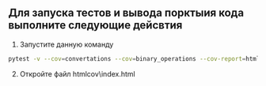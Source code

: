 ## Для запуска тестов и вывода порктыия кода выполните следующие дейсвтия

1) Запустите данную команду

```bash
pytest -v --cov=convertations --cov=binary_operations --cov-report=html binary_operations_test.py # Запуск тестов и создание отчета
```

2) Откройте файл htmlcov\index.html